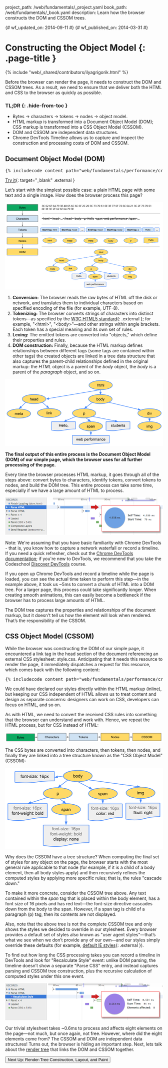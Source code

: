 project_path: /web/fundamentals/_project.yaml
book_path: /web/fundamentals/_book.yaml
description: Learn how the browser constructs the DOM and CSSOM trees.

{# wf_updated_on: 2014-09-11 #}
{# wf_published_on: 2014-03-31 #}

# Constructing the Object Model {: .page-title }

{% include "web/_shared/contributors/ilyagrigorik.html" %}

Before the browser can render the page, it needs to construct the DOM and CSSOM trees. As a result, we need to ensure that we deliver both the HTML and CSS to the browser as quickly as possible.


### TL;DR {: .hide-from-toc }
- Bytes → characters → tokens → nodes → object model.
- HTML markup is transformed into a Document Object Model (DOM); CSS markup is transformed into a CSS Object Model (CSSOM).
- DOM and CSSOM are independent data structures.
- Chrome DevTools Timeline allows us to capture and inspect the construction and processing costs of DOM and CSSOM.


## Document Object Model (DOM)

<pre class="prettyprint">
{% includecode content_path="web/fundamentals/performance/critical-rendering-path/_code/basic_dom.html" region_tag="full" adjust_indentation="auto" %}
</pre>

[Try it](https://googlesamples.github.io/web-fundamentals/fundamentals/performance/critical-rendering-path/basic_dom.html){: target="_blank" .external }

Let’s start with the simplest possible case: a plain HTML page with some text and a single image. How does the browser process this page?

<img src="images/full-process.png" alt="DOM construction process">

1. **Conversion:** The browser reads the raw bytes of HTML off the disk or network, and translates them to individual characters based on specified encoding of the file (for example, UTF-8).
1. **Tokenizing:** The browser converts strings of characters into distinct tokens&mdash;as specified by the [W3C HTML5 standard](http://www.w3.org/TR/html5/){: .external }; for example, "&lt;html&gt;", "&lt;body&gt;"&mdash;and other strings within angle brackets. Each token has a special meaning and its own set of rules.
1. **Lexing:** The emitted tokens are converted into "objects," which define their properties and rules.
1. **DOM construction:** Finally, because the HTML markup defines relationships between different tags (some tags are contained within other tags) the created objects are linked in a tree data structure that also captures the parent-child relationships defined in the original markup: the _HTML_ object is a parent of the _body_ object, the _body_ is a parent of the _paragraph_ object, and so on.

<img src="images/dom-tree.png"  alt="DOM tree">

**The final output of this entire process is the Document Object Model (DOM) of our simple page, which the browser uses for all further processing of the page.**

Every time the browser processes HTML markup, it goes through all of the steps above: convert bytes to characters, identify tokens, convert tokens to nodes, and build the DOM tree. This entire process can take some time, especially if we have a large amount of HTML to process.

<img src="images/dom-timeline.png"  alt="Tracing DOM construction in DevTools">

Note: We're assuming that you have basic familiarity with Chrome DevTools - that is, you know how to capture a network waterfall or record a timeline. If you need a quick refresher, check out the <a href='/web/tools/chrome-devtools/'>Chrome DevTools documentation</a>; if you're new to DevTools, we recommend that you take the Codeschool <a href='http://discover-devtools.codeschool.com/'>Discover DevTools</a> course.

If you open up Chrome DevTools and record a timeline while the page is loaded, you can see the actual time taken to perform this step&mdash;in the example above, it took us ~5ms to convert a chunk of HTML into a DOM tree. For a larger page, this process could take significantly longer. When creating smooth animations, this can easily become a bottleneck if the browser has to process large amounts of HTML.

The DOM tree captures the properties and relationships of the document markup, but it doesn't tell us how the element will look when rendered. That’s the responsibility of the CSSOM.

## CSS Object Model (CSSOM)

While the browser was constructing the DOM of our simple page, it encountered a link tag in the head section of the document referencing an external CSS stylesheet: style.css. Anticipating that it needs this resource to render the page, it immediately dispatches a request for this resource, which comes back with the following content:

<pre class="prettyprint">
{% includecode content_path="web/fundamentals/performance/critical-rendering-path/_code/style.css" region_tag="full" adjust_indentation="auto" %}
</pre>

We could have declared our styles directly within the HTML markup (inline), but keeping our CSS independent of HTML allows us to treat content and design as separate concerns: designers can work on CSS, developers can focus on HTML, and so on.

As with HTML, we need to convert the received CSS rules into something that the browser can understand and work with. Hence, we repeat the HTML process, but for CSS instead of HTML:

<img src="images/cssom-construction.png"  alt="CSSOM construction steps">

The CSS bytes are converted into characters, then tokens, then nodes, and finally they are linked into a tree structure known as the "CSS Object Model" (CSSOM):

<img src="images/cssom-tree.png"  alt="CSSOM tree">

Why does the CSSOM have a tree structure? When computing the final set of styles for any object on the page, the browser starts with the most general rule applicable to that node (for example, if it is a child of a body element, then all body styles apply) and then recursively refines the computed styles by applying more specific rules; that is, the rules "cascade down."

To make it more concrete, consider the CSSOM tree above. Any text contained within the _span_ tag that is placed within the body element, has a font size of 16 pixels and has red text&mdash;the font-size directive cascades down from the body to the span. However, if a span tag is child of a paragraph (p) tag, then its contents are not displayed.

Also, note that the above tree is not the complete CSSOM tree and only shows the styles we decided to override in our stylesheet. Every browser provides a default set of styles also known as "user agent styles"&mdash;that’s what we see when we don’t provide any of our own&mdash;and our styles simply override these defaults (for example, [default IE styles](http://www.iecss.com/){: .external }).

To find out how long the CSS processing takes you can record a timeline in DevTools and look for "Recalculate Style" event: unlike DOM parsing, the timeline doesn’t show a separate "Parse CSS" entry, and instead captures parsing and CSSOM tree construction, plus the recursive calculation of computed styles under this one event.

<img src="images/cssom-timeline.png"  alt="Tracing CSSOM construction in DevTools">

Our trivial stylesheet takes ~0.6ms to process and affects eight elements on the page&mdash;not much, but once again, not free. However, where did the eight elements come from? The CSSOM and DOM are independent data structures! Turns out, the browser is hiding an important step. Next, lets talk about the [render tree](/web/fundamentals/performance/critical-rendering-path/render-tree-construction) that links the DOM and CSSOM together.

<a href="render-tree-construction" class="gc-analytics-event"
    data-category="CRP" data-label="Next / Render-Tree Construction">
  <button>Next Up: Render-Tree Construction, Layout, and Paint</button>
</a>

